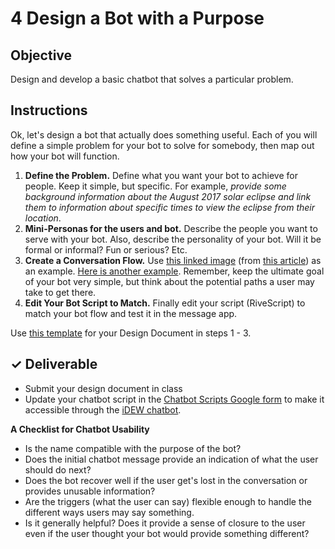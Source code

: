 # 4 Design a Bot with a Purpose

## Objective

Design and develop a basic chatbot that solves a particular problem.

## Instructions

Ok, let's design a bot that actually does something useful. Each of you will define a simple problem for your bot to solve for somebody, then map out how your bot will function.

1. **Define the Problem.** Define what you want your bot to achieve for people. Keep it simple, but specific. For example, _provide some background information about the August 2017 solar eclipse and link them to information about specific times to view the eclipse from their location_.
2. **Mini-Personas for the users and bot.** Describe the people you want to serve with your bot. Also, describe the personality of your bot. Will it be formal or informal? Fun or serious? Etc.
3. **Create a Conversation Flow.** Use [this linked image](https://cdn-images-1.medium.com/max/1600/1*7mIJHfbIE7A9TELnXOaASQ.jpeg) \(from [this article](https://blog.prototypr.io/how-can-you-create-a-simple-working-chatbot-in-2-hours-from-scratch-f92c31c7e974)\) as an example. [Here is another example](https://docs.google.com/drawings/d/1Uavu4TwD4yCmc7isSPJ6T4LM7snF8KYMk29p3vFGh8k/edit?usp=sharing). Remember, keep the ultimate goal of your bot very simple, but think about the potential paths a user may take to get there.
4. **Edit Your Bot Script to Match.** Finally edit your script \(RiveScript\) to match your bot flow and test it in the message app.

Use [this template](https://docs.google.com/document/d/1CesR18bYIEUy1YSfgoDXsqhXiPSp-oRYH9YlRc89qlc/edit?usp=sharing) for your Design Document in steps 1 - 3.

## ✓ Deliverable

* Submit your design document in class 
* Update your chatbot script in the [Chatbot Scripts Google form](https://goo.gl/forms/ZgVAUlKL8wCVb2zE3) to make it accessible through the [iDEW chatbot](https://3f4f14cf84904c39b800c0f021944c18.codepen.website/).

**A Checklist for Chatbot Usability**

* Is the name compatible with the purpose of the bot?
* Does the initial chatbot message provide an indication of what the user should do next?
* Does the bot recover well if the user get's lost in the conversation or provides unusable information?
* Are the triggers \(what the user can say\) flexible enough to handle the different ways users may say something.
* Is it generally helpful? Does it provide a sense of closure to the user even if the user thought your bot would provide something different? 

